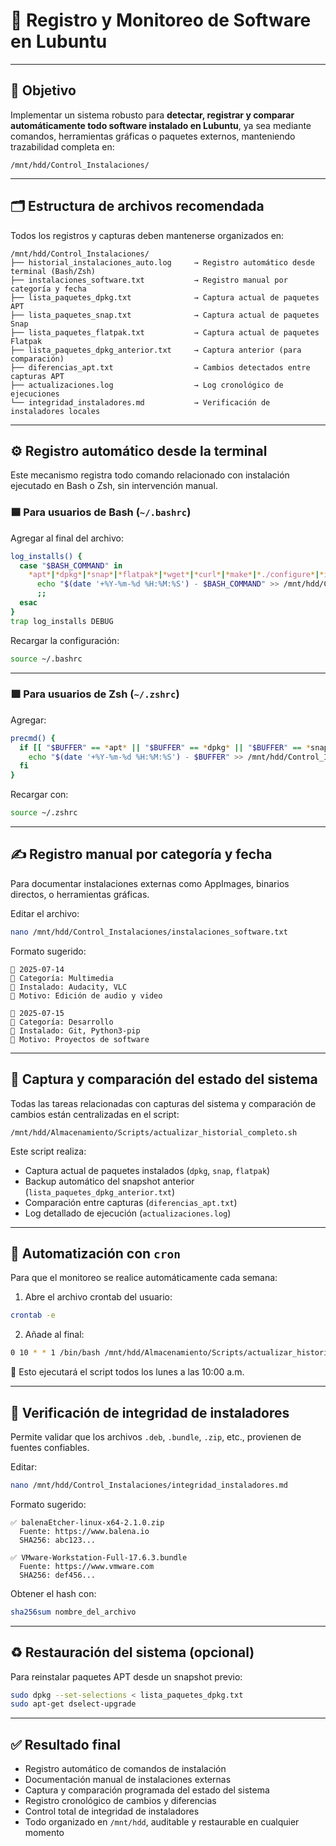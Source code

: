 # 📘 Registro y Monitoreo de Software en Lubuntu

---

## 🎯 Objetivo

Implementar un sistema robusto para **detectar, registrar y comparar automáticamente todo software instalado en Lubuntu**, ya sea mediante comandos, herramientas gráficas o paquetes externos, manteniendo trazabilidad completa en:

```
/mnt/hdd/Control_Instalaciones/
```

---

## 🗂️ Estructura de archivos recomendada

Todos los registros y capturas deben mantenerse organizados en:

```
/mnt/hdd/Control_Instalaciones/
├── historial_instalaciones_auto.log     → Registro automático desde terminal (Bash/Zsh)
├── instalaciones_software.txt           → Registro manual por categoría y fecha
├── lista_paquetes_dpkg.txt              → Captura actual de paquetes APT
├── lista_paquetes_snap.txt              → Captura actual de paquetes Snap
├── lista_paquetes_flatpak.txt           → Captura actual de paquetes Flatpak
├── lista_paquetes_dpkg_anterior.txt     → Captura anterior (para comparación)
├── diferencias_apt.txt                  → Cambios detectados entre capturas APT
├── actualizaciones.log                  → Log cronológico de ejecuciones
└── integridad_instaladores.md           → Verificación de instaladores locales
```

---

## ⚙️ Registro automático desde la terminal

Este mecanismo registra todo comando relacionado con instalación ejecutado en Bash o Zsh, sin intervención manual.

### 🟦 Para usuarios de Bash (`~/.bashrc`)

Agregar al final del archivo:

```bash
log_installs() {
  case "$BASH_COMMAND" in
    *apt*|*dpkg*|*snap*|*flatpak*|*wget*|*curl*|*make*|*./configure*|*install*)
      echo "$(date '+%Y-%m-%d %H:%M:%S') - $BASH_COMMAND" >> /mnt/hdd/Control_Instalaciones/historial_instalaciones_auto.log
      ;;
  esac
}
trap log_installs DEBUG
```

Recargar la configuración:

```bash
source ~/.bashrc
```

---

### 🟪 Para usuarios de Zsh (`~/.zshrc`)

Agregar:

```zsh
precmd() {
  if [[ "$BUFFER" == *apt* || "$BUFFER" == *dpkg* || "$BUFFER" == *snap* || "$BUFFER" == *flatpak* || "$BUFFER" == *wget* || "$BUFFER" == *curl* || "$BUFFER" == *make* || "$BUFFER" == *install* ]]; then
    echo "$(date '+%Y-%m-%d %H:%M:%S') - $BUFFER" >> /mnt/hdd/Control_Instalaciones/historial_instalaciones_auto.log
  fi
}
```

Recargar con:

```bash
source ~/.zshrc
```

---

## ✍️ Registro manual por categoría y fecha

Para documentar instalaciones externas como AppImages, binarios directos, o herramientas gráficas.

Editar el archivo:

```bash
nano /mnt/hdd/Control_Instalaciones/instalaciones_software.txt
```

Formato sugerido:

```
📅 2025-07-14
🧩 Categoría: Multimedia
🔧 Instalado: Audacity, VLC
📌 Motivo: Edición de audio y video

📅 2025-07-15
🧩 Categoría: Desarrollo
🔧 Instalado: Git, Python3-pip
📌 Motivo: Proyectos de software
```

---

## 🔄 Captura y comparación del estado del sistema

Todas las tareas relacionadas con capturas del sistema y comparación de cambios están centralizadas en el script:

```
/mnt/hdd/Almacenamiento/Scripts/actualizar_historial_completo.sh
```

Este script realiza:

* Captura actual de paquetes instalados (`dpkg`, `snap`, `flatpak`)
* Backup automático del snapshot anterior (`lista_paquetes_dpkg_anterior.txt`)
* Comparación entre capturas (`diferencias_apt.txt`)
* Log detallado de ejecución (`actualizaciones.log`)

---

## 📅 Automatización con `cron`

Para que el monitoreo se realice automáticamente cada semana:

1. Abre el archivo crontab del usuario:

```bash
crontab -e
```

2. Añade al final:

```bash
0 10 * * 1 /bin/bash /mnt/hdd/Almacenamiento/Scripts/actualizar_historial_completo.sh
```

📌 Esto ejecutará el script todos los lunes a las 10:00 a.m.

---

## 🧾 Verificación de integridad de instaladores

Permite validar que los archivos `.deb`, `.bundle`, `.zip`, etc., provienen de fuentes confiables.

Editar:

```bash
nano /mnt/hdd/Control_Instalaciones/integridad_instaladores.md
```

Formato sugerido:

```
✅ balenaEtcher-linux-x64-2.1.0.zip
  Fuente: https://www.balena.io
  SHA256: abc123...

✅ VMware-Workstation-Full-17.6.3.bundle
  Fuente: https://www.vmware.com
  SHA256: def456...
```

Obtener el hash con:

```bash
sha256sum nombre_del_archivo
```

---

## ♻️ Restauración del sistema (opcional)

Para reinstalar paquetes APT desde un snapshot previo:

```bash
sudo dpkg --set-selections < lista_paquetes_dpkg.txt
sudo apt-get dselect-upgrade
```

---

## ✅ Resultado final

* Registro automático de comandos de instalación
* Documentación manual de instalaciones externas
* Captura y comparación programada del estado del sistema
* Registro cronológico de cambios y diferencias
* Control total de integridad de instaladores
* Todo organizado en `/mnt/hdd`, auditable y restaurable en cualquier momento

